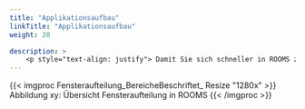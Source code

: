 ```yaml
---
title: "Applikationsaufbau"
linkTitle: "Applikationsaufbau"
weight: 20

description: >
    <p style="text-align: justify"> Damit Sie sich schneller in ROOMS zurechtfinden, ist das Fenster auf jeder Seite gleich aufgebaut. Die Ansicht ist in drei Bereich aufgeteilt und so angeordnet, dass ein effizientes und reibungsloses Arbeiten möglich ist. Detaillierte Angaben dazu finden Sie in den folgenden Unterkapiteln. </p>
---
```

{{< imgproc Fensteraufteilung_BereicheBeschriftet_ Resize "1280x" >}}
Abbildung xy: Übersicht Fensteraufteilung in ROOMS 
{{< /imgproc >}}
